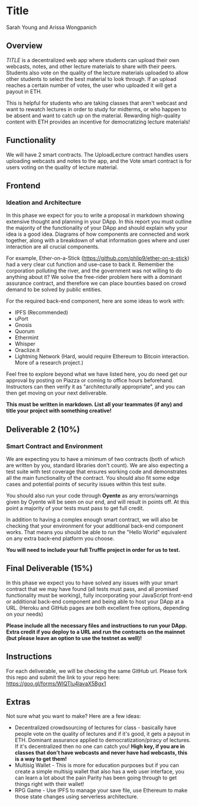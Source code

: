 # Title

Sarah Young and Arissa Wongpanich


## Overview
_TITLE_ is a decentralized web app where students can upload their own webcasts, notes, and other lecture materials to share with their peers. Students also vote on the quality of the lecture materials uploaded to allow other students to select the best material to look through. If an upload reaches a certain number of votes, the user who uploaded it will get a payout in ETH.

This is helpful for students who are taking classes that aren't webcast and want to rewatch lectures in order to study for midterms, or who happen to be absent and want to catch up on the material. Rewarding high-quality content with ETH provides an incentive for democratizing lecture materials!

## Functionality

We will have 2 smart contracts. The UploadLecture contract handles users uploading webcasts and notes to the app, and the Vote smart contract is for users voting on the quality of lecture material.


## Frontend

### Ideation and Architecture

In this phase we expect for you to write a proposal in markdown showing extensive thought and planning in your DApp. In this report you must outline the majority of the functionality of your DApp and should explain why your idea is a good idea. Diagrams of how components are connected and work together, along with a breakdown of what information goes where and user interaction are all crucial components.

For example, Ether-on-a-Stick (https://github.com/phlip9/ether-on-a-stick) had a very clear cut function and use-case to back it. Remember the corporation polluting the river, and the government was not willing to do anything about it? We solve the free-rider problem here with a dominant assurance contract, and therefore we can place bounties based on crowd demand to be solved by public entities.

For the required back-end component, here are some ideas to work with:
- IPFS (Recommended)
- uPort
- Gnosis
- Quorum
- Ethermint
- Whisper
- Oraclize.it
- Lightning Network (Hard, would require Ethereum to Bitcoin interaction. More of a research project.)

Feel free to explore beyond what we have listed here, you do need get our approval by posting on Piazza or coming to office hours beforehand. Instructors can then verify it as "architecturally appropriate", and you can then get moving on your next deliverable.

**This must be written in markdown. List all your teammates (if any) and title your project with something creative!**

## Deliverable 2 (10%)

### Smart Contract and Environment

We are expecting you to have a minimum of two contracts (both of which are written by you, standard libraries don't count). We are also expecting a test suite with test coverage that ensures working code and demonstrates all the main functionality of the contract. You should also fit some edge cases and potential points of security issues within this test suite.

You should also run your code through **Oyente** as any errors/warnings given by Oyente will be seen on our end, and will result in points off. At this point a majority of your tests must pass to get full credit.

In addition to having a complex enough smart contract, we will also be checking that your environment for your additional back-end component works. That means you should be able to run the "Hello World" equivalent on any extra back-end platform you choose.

**You will need to include your full Truffle project in order for us to test.**

## Final Deliverable (15%)

In this phase we expect you to have solved any issues with your smart contract that we may have found (all tests must pass, and all promised functionality must be working), fully incorporating your JavaScript front-end or additional back-end component and being able to host your DApp at a URL. (Heroku and GitHub pages are both excellent free options, depending on your needs)

**Please include all the necessary files and instructions to run your DApp. Extra credit if you deploy to a URL and run the contracts on the mainnet (but please leave an option to use the testnet as well)!**

## Instructions

For each deliverable, we will be checking the same GitHub url. Please fork this repo and submit the link to your repo here: https://goo.gl/forms/WlQTlu4lavaX5Bgx1

## Extras

Not sure what you want to make? Here are a few ideas:
 - Decentralized crowdsourcing of lectures for class - basically have people vote on the quality of lectures and if it's good, it gets a payout in ETH. Dominant assurance applied to democratization/piracy of lectures. If it's decentralized then no one can catch you! **High key, if you are in classes that don't have webcasts and never have had webcasts, this is a way to get them!**
 - Multisig Wallet - This is more for education purposes but if you can create a simple multisig wallet that also has a web user interface, you can learn a lot about the pain Parity has been going through to get things right with their wallet!
 - RPG Game - Use IPFS to manage your save file, use Ethereum to make those state changes using serverless architecture.
